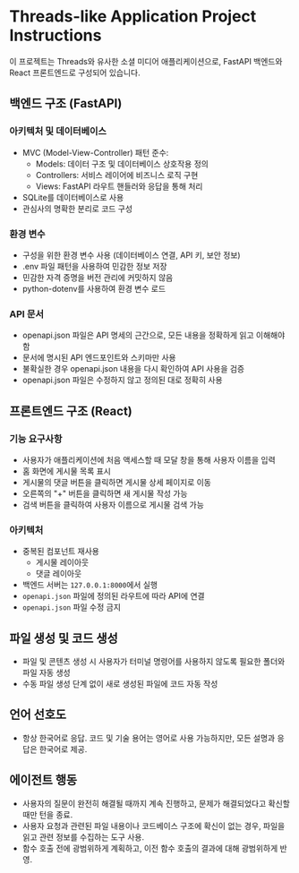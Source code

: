 <!-- Use this file to provide workspace-specific custom instructions to Copilot. For more details, visit https://code.visualstudio.com/docs/copilot/copilot-customization#_use-a-githubcopilotinstructionsmd-file -->

# Threads-like Application Project Instructions

이 프로젝트는 Threads와 유사한 소셜 미디어 애플리케이션으로, FastAPI 백엔드와 React 프론트엔드로 구성되어 있습니다.

## 백엔드 구조 (FastAPI)

### 아키텍처 및 데이터베이스

- MVC (Model-View-Controller) 패턴 준수:
  - Models: 데이터 구조 및 데이터베이스 상호작용 정의
  - Controllers: 서비스 레이어에 비즈니스 로직 구현
  - Views: FastAPI 라우트 핸들러와 응답을 통해 처리
- SQLite를 데이터베이스로 사용
- 관심사의 명확한 분리로 코드 구성

### 환경 변수

- 구성을 위한 환경 변수 사용 (데이터베이스 연결, API 키, 보안 정보)
- .env 파일 패턴을 사용하여 민감한 정보 저장
- 민감한 자격 증명을 버전 관리에 커밋하지 않음
- python-dotenv를 사용하여 환경 변수 로드

### API 문서

- openapi.json 파일은 API 명세의 근간으로, 모든 내용을 정확하게 읽고 이해해야 함
- 문서에 명시된 API 엔드포인트와 스키마만 사용
- 불확실한 경우 openapi.json 내용을 다시 확인하여 API 사용을 검증
- openapi.json 파일은 수정하지 않고 정의된 대로 정확히 사용

## 프론트엔드 구조 (React)

### 기능 요구사항

- 사용자가 애플리케이션에 처음 액세스할 때 모달 창을 통해 사용자 이름을 입력
- 홈 화면에 게시물 목록 표시
- 게시물의 댓글 버튼을 클릭하면 게시물 상세 페이지로 이동
- 오른쪽의 "+" 버튼을 클릭하면 새 게시물 작성 가능
- 검색 버튼을 클릭하여 사용자 이름으로 게시물 검색 가능

### 아키텍처

- 중복된 컴포넌트 재사용
  - 게시물 레이아웃
  - 댓글 레이아웃
- 백엔드 서버는 `127.0.0.1:8000`에서 실행
- `openapi.json` 파일에 정의된 라우트에 따라 API에 연결
- `openapi.json` 파일 수정 금지

## 파일 생성 및 코드 생성

- 파일 및 콘텐츠 생성 시 사용자가 터미널 명령어를 사용하지 않도록 필요한 폴더와 파일 자동 생성
- 수동 파일 생성 단계 없이 새로 생성된 파일에 코드 자동 작성

## 언어 선호도

- 항상 한국어로 응답. 코드 및 기술 용어는 영어로 사용 가능하지만, 모든 설명과 응답은 한국어로 제공.

## 에이전트 행동

- 사용자의 질문이 완전히 해결될 때까지 계속 진행하고, 문제가 해결되었다고 확신할 때만 턴을 종료.
- 사용자 요청과 관련된 파일 내용이나 코드베이스 구조에 확신이 없는 경우, 파일을 읽고 관련 정보를 수집하는 도구 사용.
- 함수 호출 전에 광범위하게 계획하고, 이전 함수 호출의 결과에 대해 광범위하게 반영.

